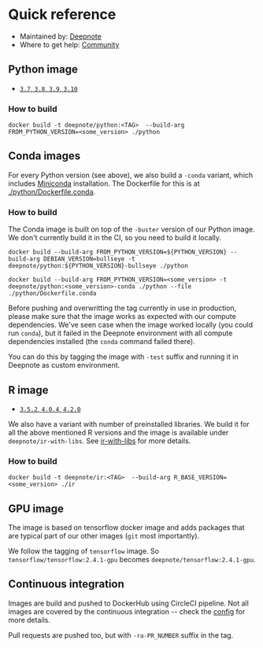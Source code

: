 # Quick reference
 * Maintained by: [Deepnote](https://deepnote.com/)
 * Where to get help: [Community](https://community.deepnote.com/join?invitation_token=0ba08a2332e8ec002f56f8c1eefdb5bc49af0bae-ff6f0d9b-5045-4511-b6d3-a4fe2595c951)

## Python image
* [`3.7`, `3.8`, `3.9`, `3.10`](https://github.com/deepnote/environments/blob/main/python/Dockerfile)

### How to build 
```
docker build -t deepnote/python:<TAG>  --build-arg FROM_PYTHON_VERSION=<some_version> ./python
```

## Conda images
For every Python version (see above), we also build a `-conda` variant, which includes [Miniconda](https://docs.conda.io/en/latest/miniconda.html) installation.
The Dockerfile for this is at [./python/Dockerfile.conda](./python/Dockerfile.conda).

### How to build
The Conda image is built on top of the `-buster` version of our Python image. We don't currently build it in the CI, so you need to build it locally.
```
docker build --build-arg FROM_PYTHON_VERSION=${PYTHON_VERSION} --build-arg DEBIAN_VERSION=bullseye -t deepnote/python:${PYTHON_VERSION}-bullseye ./python
```

```
docker build --build-arg FROM_PYTHON_VERSION=<some_version> -t deepnote/python:<some_version>-conda ./python --file ./python/Dockerfile.conda
```

Before pushing and overwritting the tag currently in use in production, please make sure that the image works as expected with our compute dependencies. We've seen case when the image worked locally (you could run `conda`), but it failed in the Deepnote environment with all compute dependencies installed (the `conda` command failed there).

You can do this by tagging the image with `-test` suffix and running it in Deepnote as custom environment.

## R image
* [`3.5.2`, `4.0.4`, `4.2.0`](https://github.com/deepnote/environments/blob/main/ir/Dockerfile)

We also have a variant with number of preinstalled libraries. We build it for all the above mentioned R versions 
and the image is available under `deepnote/ir-with-libs`. See [ir-with-libs](./ir-with-libs/) for more details.

### How to build 
```
docker build -t deepnote/ir:<TAG>  --build-arg R_BASE_VERSION=<some_version> ./ir
```

## GPU image
The image is based on tensorflow docker image and adds packages that are typical part of our other images (`git` most importantly).

We follow the tagging of `tensorflow` image. So `tensorflow/tensorflow:2.4.1-gpu` becomes `deepnote/tensorflow:2.4.1-gpu`.

## Continuous integration
Images are build and pushed to DockerHub using CircleCI pipeline.
Not all images are covered by the continuous integration -- check the [config](./.circleci/config.yml) for more details.

Pull requests are pushed too, but with `-ra-PR_NUMBER` suffix in the tag.